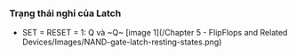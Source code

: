 ### Trạng thái nghỉ của Latch
- SET = RESET = 1: Q và ~Q~
[image 1](/Chapter 5 - FlipFlops and Related Devices/Images/NAND-gate-latch-resting-states.png)

